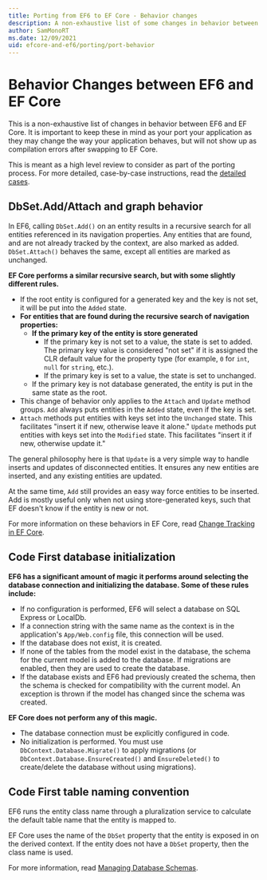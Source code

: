 ```yaml
---
title: Porting from EF6 to EF Core - Behavior changes
description: A non-exhaustive list of some changes in behavior between EF6 and EF Core.
author: SamMonoRT
ms.date: 12/09/2021
uid: efcore-and-ef6/porting/port-behavior
---
```

# Behavior Changes between EF6 and EF Core

This is a non-exhaustive list of changes in behavior between EF6 and EF Core. It is important to keep these in mind as your port your application as they may change the way your application behaves, but will not show up as compilation errors after swapping to EF Core.

This is meant as a high level review to consider as part of the porting process. For more detailed, case-by-case instructions, read the [detailed cases](xref:efcore-and-ef6/porting/port-detailed-cases).

## DbSet.Add/Attach and graph behavior

In EF6, calling `DbSet.Add()` on an entity results in a recursive search for all entities referenced in its navigation properties. Any entities that are found, and are not already tracked by the context, are also marked as added. `DbSet.Attach()` behaves the same, except all entities are marked as unchanged.

**EF Core performs a similar recursive search, but with some slightly different rules.**

- If the root entity is configured for a generated key and the key is not set, it will be put into the `Added` state.
- **For entities that are found during the recursive search of navigation properties:**
  - **If the primary key of the entity is store generated**
    - If the primary key is not set to a value, the state is set to added. The primary key value is considered "not set" if it is assigned the CLR default value for the property type (for example, `0` for `int`, `null` for `string`, etc.).
    - If the primary key is set to a value, the state is set to unchanged.
  - If the primary key is not database generated, the entity is put in the same state as the root.
- This change of behavior only applies to the `Attach` and `Update` method groups. `Add` always puts entities in the `Added` state, even if the key is set.
- `Attach` methods put entities with keys set into the `Unchanged` state. This facilitates "insert it if new, otherwise leave it alone." `Update` methods put entities with keys set into the `Modified` state. This facilitates "insert it if new, otherwise update it."

The general philosophy here is that `Update` is a very simple way to handle inserts and updates of disconnected entities. It ensures any new entities are inserted, and any existing entities are updated.

At the same time, `Add` still provides an easy way force entities to be inserted. Add is mostly useful only when not using store-generated keys, such that EF doesn't know if the entity is new or not.

For more information on these behaviors in EF Core, read [Change Tracking in EF Core](xref:core/change-tracking/index).

## Code First database initialization

**EF6 has a significant amount of magic it performs around selecting the database connection and initializing the database. Some of these rules include:**

- If no configuration is performed, EF6 will select a database on SQL Express or LocalDb.
- If a connection string with the same name as the context is in the application's `App/Web.config` file, this connection will be used.
- If the database does not exist, it is created.
- If none of the tables from the model exist in the database, the schema for the current model is added to the database. If migrations are enabled, then they are used to create the database.
- If the database exists and EF6 had previously created the schema, then the schema is checked for compatibility with the current model. An exception is thrown if the model has changed since the schema was created.

**EF Core does not perform any of this magic.**

- The database connection must be explicitly configured in code.
- No initialization is performed. You must use `DbContext.Database.Migrate()` to apply migrations (or `DbContext.Database.EnsureCreated()` and `EnsureDeleted()` to create/delete the database without using migrations).

## Code First table naming convention

EF6 runs the entity class name through a pluralization service to calculate the default table name that the entity is mapped to.

EF Core uses the name of the `DbSet` property that the entity is exposed in on the derived context. If the entity does not have a `DbSet` property, then the class name is used.

For more information, read [Managing Database Schemas](xref:core/managing-schemas/index).
